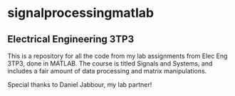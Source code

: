# signalprocessingmatlab

## Electrical Engineering 3TP3

This is a repository for all the code from my lab assignments from Elec Eng 3TP3, done in MATLAB. The course is titled Signals and Systems, and includes a fair amount of data processing and matrix manipulations. 


Special thanks to Daniel Jabbour, my lab partner!

